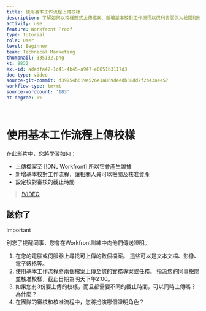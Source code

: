 ```yaml
---
title: 使用基本工作流程上傳校樣
description: 了解如何以校樣形式上傳檔案、新增基本校對工作流程以供利害關係人檢閱和核准，以及為校對審核設定截止時間。 [!DNL Workfront].
activity: use
feature: Workfront Proof
type: Tutorial
role: User
level: Beginner
team: Technical Marketing
thumbnail: 335132.png
kt: 8832
exl-id: adadfa42-1c41-4b45-a947-e0851b3117d3
doc-type: video
source-git-commit: d39754b619e526e1a869deedb38dd2f2b43aee57
workflow-type: tm+mt
source-wordcount: '183'
ht-degree: 0%

---
```


# 使用基本工作流程上傳校樣

在此影片中，您將學習如何：

* 上傳檔案至 [!DNL Workfront] 所以它會產生證據
* 新增基本校對工作流程，讓相關人員可以檢閱及核准資產
* 設定校對審核的截止時間

>[!VIDEO](https://video.tv.adobe.com/v/335132/?quality=12)

## 該你了

>[!IMPORTANT]
>
>別忘了提醒同事，您會在Workfront訓練中向他們傳送證明。


1. 在您的電腦或伺服器上尋找可上傳的數個檔案。 這些可以是文本文檔、影像、電子錶格等。
1. 使用基本工作流程將兩個檔案上傳至您的實務專案或任務。 指派您的同事檢閱並核准校樣，截止日期為明天下午2:00。
1. 如果您有3份要上傳的校樣，而且都需要不同的截止時間，可以同時上傳嗎？ 為什麼？
1. 在團隊的審核和核准流程中，您將扮演哪個證明角色？

<!--
## Learn more
* Supported proofing file types
* Configure a proof
-->

<!--
## Guides
* Plan a basic workflow worksheet
* Upload proofs in Workfront
-->
